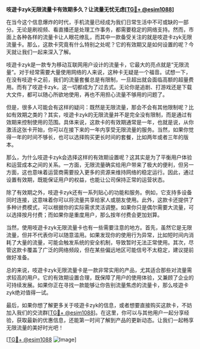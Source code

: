 **吱遊卡zyk无限流量卡有效期多久？让流量无忧无虑[[TG💪+ @esim1088](https://t.me/s/esim1088)]**

在当今这个信息爆炸的时代，手机流量已经成为我们日常生活中不可或缺的一部分。无论是刷视频、看直播还是处理工作事务，都需要稳定的网络支持。然而，市面上各种各样的流量卡让人眼花缭乱，而其中一款备受关注的就是吱遊卡zyk无限流量卡。那么，这款卡究竟有什么特别之处呢？它的有效期又是如何设置的呢？今天就让我们一起来深入了解。

吱遊卡zyk是一款专为移动互联网用户设计的流量卡，它最大的亮点就是“无限流量”。对于经常需要大量使用网络的人来说，这种卡无疑是一个福音。试想一下，在没有吱遊卡之前，我们的流量套餐总是有限制，一旦超出就会面临高额的超量费用。而有了吱遊卡zyk，这一切都成为了过去式。无论你是追剧、打游戏还是下载大文件，都可以随心所欲地使用，再也不用担心流量不够用的问题了。

但是，很多人可能会有这样的疑问：既然是无限流量，那会不会有其他限制呢？比如有效期之类的？其实，吱遊卡zyk的无限流量并不是完全没有限制，而是通过有效期来控制使用的范围。具体来说，这款卡的有效期通常是一年，也就是说，从你激活这张卡开始，你可以在接下来的一年内享受无限流量的服务。当然，如果你觉得一年的时间不够长，也可以选择购买更长时间的套餐，比如两年或者三年的版本。

那么，为什么吱遊卡zyk会选择这样的有效期设置呢？这其实是为了平衡用户体验和运营成本之间的关系。一方面，无限流量确实给用户带来了极大的便利，但另一方面，这也意味着运营商需要投入更多的资源来维持网络的稳定运行。因此，通过设置有效期，既能保证用户的权益，也能让公司保持正常的运营状态。

除了有效期之外，吱遊卡zyk还有一系列贴心的功能和服务。例如，它支持多设备同时连接，这意味着你可以将流量共享给家人或朋友使用。此外，这款卡还提供了多种计费模式，可以根据你的实际需求灵活调整。如果你只是偶尔需要大流量，可以选择按月付费；而如果你是重度用户，那么按年付费会更加划算。

当然，使用吱遊卡zyk无限流量卡也有一些需要注意的地方。首先，虽然它是无限流量，但并不代表你可以随意滥用。如果发现你的使用行为异常，比如短时间内消耗了大量的流量，可能会触发系统的安全机制，导致暂时无法正常使用。其次，尽管这款卡覆盖了广泛的网络频段，但在某些偏远地区可能信号不太稳定，建议提前做好准备。

总的来说，吱遊卡zyk无限流量卡是一款非常实用的产品，尤其适合那些对流量需求较高的用户。它的有效期设置合理，既保障了用户的使用体验，又兼顾了企业的可持续发展。如果你正在寻找一款能够让你告别流量焦虑的流量卡，那么吱遊卡zyk绝对值得一试。

最后，如果你想了解更多关于吱遊卡zyk的信息，或者想要直接购买这款卡，不妨加入我们的交流群[[TG💪+ @esim1088](https://t.me/s/esim1088)]。在这里，你可以与其他用户一起分享经验，获取最新的优惠信息，还能第一时间了解到产品的更新动态。让我们一起畅享无限流量的美好时光吧！

[[TG💪+ @esim1088](https://t.me/s/esim1088) ![Image](https://i.postimg.cc/4NQfJmqS/Snipaste-2025-05-13-00-14-12.png)]